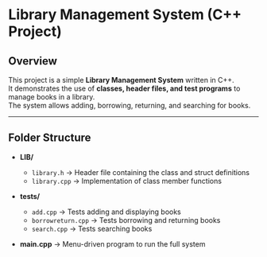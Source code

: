# Library Management System (C++ Project)

## Overview
This project is a simple **Library Management System** written in C++.  
It demonstrates the use of **classes, header files, and test programs** to manage books in a library.  
The system allows adding, borrowing, returning, and searching for books.

---

## Folder Structure
- **LIB/**
  - `library.h` → Header file containing the class and struct definitions  
  - `library.cpp` → Implementation of class member functions  

- **tests/**
  - `add.cpp` → Tests adding and displaying books  
  - `borrowreturn.cpp` → Tests borrowing and returning books  
  - `search.cpp` → Tests searching books  

- **main.cpp** → Menu-driven program to run the full system  

